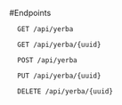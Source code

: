 #Endpoints
```http
  GET /api/yerba
```

```http
  GET /api/yerba/{uuid}
```

```http
  POST /api/yerba
```

```http
  PUT /api/yerba/{uuid}
```

```http
  DELETE /api/yerba/{uuid}
```
